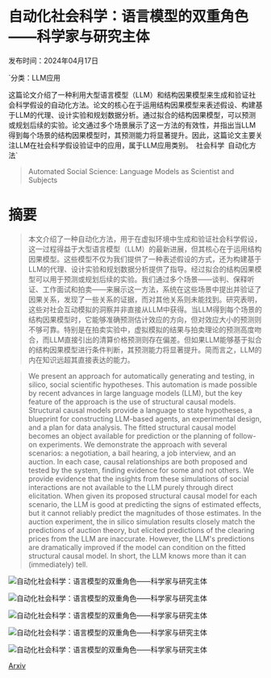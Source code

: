 # 自动化社会科学：语言模型的双重角色——科学家与研究主体

发布时间：2024年04月17日

`分类：LLM应用

这篇论文介绍了一种利用大型语言模型（LLM）和结构因果模型来生成和验证社会科学假设的自动化方法。论文的核心在于运用结构因果模型来表述假设、构建基于LLM的代理、设计实验和规划数据分析。通过拟合的结构因果模型，可以预测或规划后续的实验。论文通过多个场景展示了这一方法的有效性，并指出当LLM得到每个场景的结构因果模型时，其预测能力将显著提升。因此，这篇论文主要关注LLM在社会科学假设验证中的应用，属于LLM应用类别。` `社会科学` `自动化方法`

> Automated Social Science: Language Models as Scientist and Subjects

# 摘要

> 本文介绍了一种自动化方法，用于在虚拟环境中生成和验证社会科学假设，这一过程得益于大型语言模型（LLM）的最新进展，但其核心在于运用结构因果模型。这些模型不仅为我们提供了一种表述假设的方式，还为构建基于LLM的代理、设计实验和规划数据分析提供了指导。经过拟合的结构因果模型可以用于预测或规划后续的实验。我们通过多个场景——谈判、保释听证、工作面试和拍卖——来展示这一方法，系统在这些场景中提出并验证了因果关系，发现了一些关系的证据，而对其他关系则未能找到。研究表明，这些对社会互动模拟的洞察并非直接从LLM中获得。当LLM得到每个场景的结构因果模型时，它能够准确预测估计效应的方向，但对效应大小的预测则不够可靠。特别是在拍卖实验中，虚拟模拟的结果与拍卖理论的预测高度吻合，而LLM直接引出的清算价格预测则存在偏差。但如果LLM能够基于拟合的结构因果模型进行条件判断，其预测能力将显著提升。简而言之，LLM的内在知识远超其直接表达的能力。

> We present an approach for automatically generating and testing, in silico, social scientific hypotheses. This automation is made possible by recent advances in large language models (LLM), but the key feature of the approach is the use of structural causal models. Structural causal models provide a language to state hypotheses, a blueprint for constructing LLM-based agents, an experimental design, and a plan for data analysis. The fitted structural causal model becomes an object available for prediction or the planning of follow-on experiments. We demonstrate the approach with several scenarios: a negotiation, a bail hearing, a job interview, and an auction. In each case, causal relationships are both proposed and tested by the system, finding evidence for some and not others. We provide evidence that the insights from these simulations of social interactions are not available to the LLM purely through direct elicitation. When given its proposed structural causal model for each scenario, the LLM is good at predicting the signs of estimated effects, but it cannot reliably predict the magnitudes of those estimates. In the auction experiment, the in silico simulation results closely match the predictions of auction theory, but elicited predictions of the clearing prices from the LLM are inaccurate. However, the LLM's predictions are dramatically improved if the model can condition on the fitted structural causal model. In short, the LLM knows more than it can (immediately) tell.

![自动化社会科学：语言模型的双重角色——科学家与研究主体](../../../paper_images/2404.11794/system_overview.jpg)

![自动化社会科学：语言模型的双重角色——科学家与研究主体](../../../paper_images/2404.11794/x1.png)

![自动化社会科学：语言模型的双重角色——科学家与研究主体](../../../paper_images/2404.11794/example_agents.png)

![自动化社会科学：语言模型的双重角色——科学家与研究主体](../../../paper_images/2404.11794/interaction_types.jpg)

![自动化社会科学：语言模型的双重角色——科学家与研究主体](../../../paper_images/2404.11794/x2.png)

[Arxiv](https://arxiv.org/abs/2404.11794)